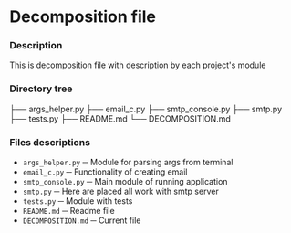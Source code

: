 # Decomposition file

### Description
This is decomposition file with description by each project's module


### Directory tree
├── args_helper.py
├── email_c.py
├── smtp_console.py
├── smtp.py
├── tests.py
├── README.md
└── DECOMPOSITION.md


### Files descriptions
- ```args_helper.py``` ─ Module for parsing args from terminal
- ```email_c.py``` ─ Functionality of creating email
- ```smtp_console.py``` ─ Main module of running application
- ```smtp.py``` ─ Here are placed all work with smtp server
- ```tests.py``` ─ Module with tests
- ```README.md``` ─ Readme file
- ```DECOMPOSITION.md``` ─ Current file
